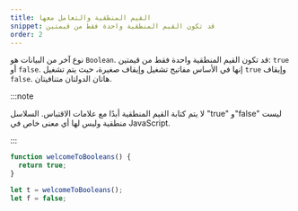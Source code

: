 ```yaml
---
title: القيم المنطقية والتعامل معها
snippet: قد تكون القيم المنطقية واحدة فقط من قيمتين
order: 2
---
```


نوع آخر من البيانات هو `Boolean`. قد تكون القيم المنطقية واحدة فقط من قيمتين:
`true` أو `false`. إنها في الأساس مفاتيح تشغيل وإيقاف صغيرة، حيث يتم تشغيل
`true` وإيقاف `false`. هاتان الدولتان متنافيتان.

:::note

لا يتم كتابة القيم المنطقية أبدًا مع علامات الاقتباس. السلاسل "true" و"false"
ليست منطقية وليس لها أي معنى خاص في JavaScript.

:::

```js
function welcomeToBooleans() {
  return true;
}

let t = welcomeToBooleans();
let f = false;
```
